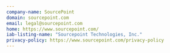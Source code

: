 ```yaml
---
company-name: SourcePoint
domain: sourcepoint.com
email: legal@sourcepoint.com
home: https://www.sourcepoint.com/
iab-listing-name: "Sourcepoint Technologies, Inc."
privacy-policy: https://www.sourcepoint.com/privacy-policy
---
```




